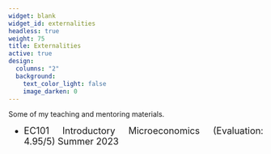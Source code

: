 ```yaml
---
widget: blank
widget_id: externalities
headless: true
weight: 75
title: Externalities
active: true
design:
  columns: "2"
  background:
    text_color_light: false
    image_darken: 0
---
```

S﻿ome of my teaching and mentoring materials.

<ul style="font-size: 18px; text-align: justify; margin-top: 12px; margin-bottom: 5px;">
    <li>EC101 Introductory Microeconomics (Evaluation: 4.95/5) Summer 2023</li>
</ul>